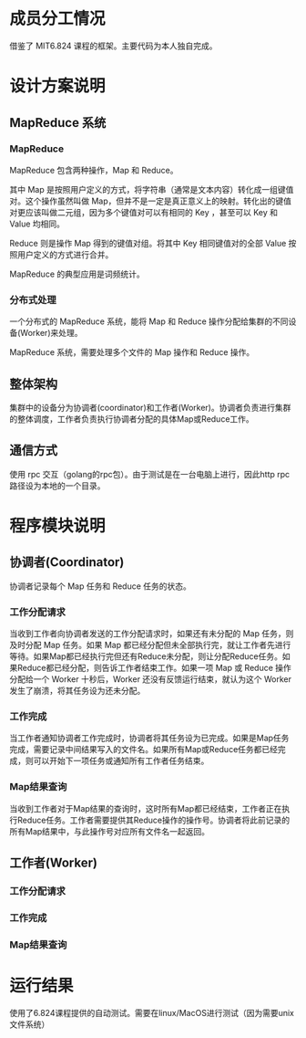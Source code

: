 # 成员分工情况

借鉴了 MIT6.824 课程的框架。主要代码为本人独自完成。

# 设计方案说明

## MapReduce 系统

### MapReduce

MapReduce 包含两种操作，Map 和 Reduce。

其中 Map 是按照用户定义的方式，将字符串（通常是文本内容）转化成一组键值对。这个操作虽然叫做 Map，但并不是一定是真正意义上的映射。转化出的键值对更应该叫做二元组，因为多个键值对可以有相同的 Key ，甚至可以 Key 和 Value 均相同。

Reduce 则是操作 Map 得到的键值对组。将其中 Key 相同键值对的全部 Value 按照用户定义的方式进行合并。

MapReduce 的典型应用是词频统计。

### 分布式处理

一个分布式的 MapReduce 系统，能将 Map 和 Reduce 操作分配给集群的不同设备(Worker)来处理。

MapReduce 系统，需要处理多个文件的 Map 操作和 Reduce 操作。

## 整体架构

集群中的设备分为协调者(coordinator)和工作者(Worker)。协调者负责进行集群的整体调度，工作者负责执行协调者分配的具体Map或Reduce工作。

## 通信方式

使用 rpc 交互（golang的rpc包）。由于测试是在一台电脑上进行，因此http rpc路径设为本地的一个目录。

# 程序模块说明

## 协调者(Coordinator)

协调者记录每个 Map 任务和 Reduce 任务的状态。

### 工作分配请求

当收到工作者向协调者发送的工作分配请求时，如果还有未分配的 Map 任务，则及时分配 Map 任务。如果 Map 都已经分配但未全部执行完，就让工作者先进行等待。如果Map都已经执行完但还有Reduce未分配，则让分配Reduce任务。如果Reduce都已经分配，则告诉工作者结束工作。如果一项 Map 或 Reduce 操作分配给一个 Worker 十秒后，Worker 还没有反馈运行结束，就认为这个 Worker 发生了崩溃，将其任务设为还未分配。

### 工作完成

当工作者通知协调者工作完成时，协调者将其任务设为已完成。如果是Map任务完成，需要记录中间结果写入的文件名。如果所有Map或Reduce任务都已经完成，则可以开始下一项任务或通知所有工作者任务结束。

### Map结果查询

当收到工作者对于Map结果的查询时，这时所有Map都已经结束，工作者正在执行Reduce任务。工作者需要提供其Reduce操作的操作号。协调者将此前记录的所有Map结果中，与此操作号对应所有文件名一起返回。

## 工作者(Worker)

### 工作分配请求

### 工作完成

### Map结果查询

# 运行结果

使用了6.824课程提供的自动测试。需要在linux/MacOS进行测试（因为需要unix文件系统）